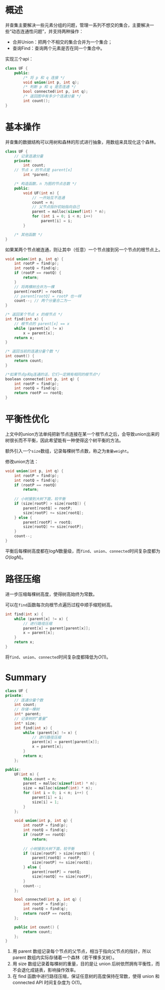# 概述

并查集主要解决一些元素分组的问题，管理一系列不想交的集合，主要解决一些“动态连通性问题”，并支持两种操作：

- 合并Union：把两个不相交的集合合并为一个集合；
- 查询Find：查询两个元素是否在同一个集合中。

实现三个api：

```C++
class UF {
    public:
        /* 将 p 和 q 连接 */
        void union(int p, int q);
        /* 判断 p 和 q 是否连通 */
        bool connected(int p, int q);
        /* 返回图中有多少个连通分量 */
        int count();
}
```

# 基本操作

并查集的数据结构可以用树和森林的形式进行抽象，用数组来具现化这个森林。

```C++
class UF {
    // 记录连通分量
    private:
        int count;
    // 节点 x 的节点是 parent[x]
        int *parent;

    /* 构造函数，n 为图的节点总数 */
    public:
        void UF(int n) {
            // 一开始互不连通
            count = n;
            // 父节点指针初始指向自己
            parent = malloc(sizeof(int) * n);
            for (int i = 0; i < n; i++)
                parent[i] = i;
        }

    /* 其他函数 */
}
```

如果某两个节点被连通，则让其中（任意）一个节点接到另一个节点的根节点上。

```C++
void union(int p, int q) {
    int rootP = find(p);
    int rootQ = find(q);
    if (rootP == rootQ) {
        return;
    }
    // 将两棵树合并为一棵
    parent[rootP] = rootQ;
    // parent[rootQ] = rootP 也一样
    count--; // 两个分量合二为一
} 

/* 返回某个节点 x 的根节点 */
int find(int x) {
    // 根节点的 parent[x] == x
    while (parent[x] != x)
        x = parent[x];
    return x;
}

/* 返回当前的连通分量个数 */
int count() { 
    return count;
}

/*如果节点p和q连通的话，它们一定拥有相同的根节点*/
boolean connected(int p, int q) {
    int rootP = find(p);
    int rootQ = find(q);
    return rootP == rootQ;
}
```

# 平衡性优化

上文中的union方法单纯把新节点连接在某一个根节点之后，会导致union出来的树很长而不平衡，因此希望能有一种使得这个树平衡的方法。

额外引入一个`size`数组，记录每棵树节点数，称之为`重量weight`。

修改union方法：

```C++
void union(int p, int q) {
    int rootP = find(p);
    int rootQ = find(q);
    if (rootP == rootQ)
        return;
    
    // 小树接到大树下面，较平衡
    if (size[rootP] > size[rootQ]) {
        parent[rootQ] = rootP;
        size[rootP] += size[rootQ];
    } else {
        parent[rootP] = rootQ;
        size[rootQ] += size[rootP];
    }
    count--;
}
```

平衡后每棵树高度都在$logN$数量级，而`find`、`union`、`connected`时间复杂度都为$O(logN)$。

# 路径压缩

进一步压缩每棵树高度，使得树高始终为常数。

可以在`find`函数每次向根节点遍历过程中顺手缩短树高。

```C++
int find(int x) {
    while (parent[x] != x) {
        // 进行路径压缩
        parent[x] = parent[parent[x]];
        x = parent[x];
    }
    return x;
}
```

将`find`、`union`、`connected`时间复杂度都降低为$O(1)$。

# Summary

```C++
class UF {
private:
    // 连通分量个数
    int count;
    // 存储一棵树
    int* parent;
    // 记录树的“重量”
    int* size;
    int find(int x) {
        while (parent[x] != x) {
            // 进行路径压缩
            parent[x] = parent[parent[x]];
            x = parent[x];
        }
        return x;
    };

public: 
    UF(int n) {
        this.count = n;
        parent = malloc(sizeof(int) * n);
        size = malloc(sizeof(int) * n);
        for (int i = 0; i < n; i++) {
            parent[i] = i;
            size[i] = 1;
        }
    };
    
    void union(int p, int q) {
        int rootP = find(p);
        int rootQ = find(q);
        if (rootP == rootQ)
            return;
        
        // 小树接到大树下面，较平衡
        if (size[rootP] > size[rootQ]) {
            parent[rootQ] = rootP;
            size[rootP] += size[rootQ];
        } else {
            parent[rootP] = rootQ;
            size[rootQ] += size[rootP];
        }
        count--;
    };

    bool connected(int p, int q) {
        int rootP = find(p);
        int rootQ = find(q);
        return rootP == rootQ;
    };

    public int count() {
        return count;
    };
}
```

1. 用 parent 数组记录每个节点的父节点，相当于指向父节点的指针，所以 parent 数组内实际存储着一个森林（若干棵多叉树）。
2. 用 size 数组记录着每棵树的重量，目的是让 union 后树依然拥有平衡性，而不会退化成链表，影响操作效率。
3. 在 find 函数中进行路径压缩，保证任意树的高度保持在常数，使得 union 和 connected API 时间复杂度为 O(1)。